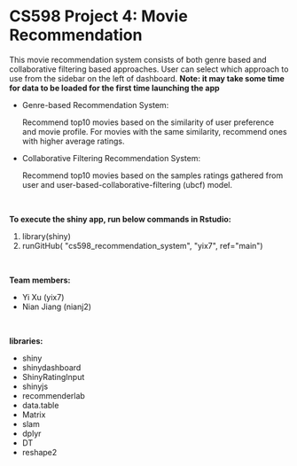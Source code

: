 # CS598 Project 4: Movie Recommendation


This movie recommendation system consists of both genre based and collaborative filtering based approaches. User can select which approach to use from the sidebar on the left of dashboard. __Note: it may take some time for data to be loaded for the first time launching the app__

- Genre-based Recommendation System:

  Recommend top10 movies based on the similarity of user preference and movie profile. For movies with the same similarity, recommend ones with higher average ratings.
  
  
- Collaborative Filtering Recommendation System:

  Recommend top10 movies based on the samples ratings gathered from user and user-based-collaborative-filtering (ubcf) model. 
<br>

__To execute the shiny app, run below commands in Rstudio:__
1. library(shiny)
2. runGitHub( "cs598_recommendation_system", "yix7", ref="main")
<br>

__Team members:__
- Yi Xu (yix7)
- Nian Jiang (nianj2)
<br>

__libraries:__
- shiny
- shinydashboard
- ShinyRatingInput
- shinyjs
- recommenderlab
- data.table
- Matrix
- slam
- dplyr
- DT
- reshape2
